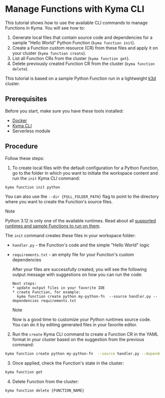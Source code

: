 # Manage Functions with Kyma CLI

This tutorial shows how to use the available CLI commands to manage Functions in Kyma. You will see how to:

1. Generate local files that contain source code and dependencies for a sample "Hello World" Python Function (`kyma function init`).
2. Create a Function custom resource (CR) from these files and apply it on your cluster (`kyma function create`).
3. List all Function CRs from the cluster (`kyma function get`).
4. Delete previously created Function CR from the cluster (`kyma function delete`).

This tutorial is based on a sample Python Function run in a lightweight [k3d](https://k3d.io/) cluster.

## Prerequisites

Before you start, make sure you have these tools installed:

- [Docker](https://www.docker.com/)
- [Kyma CLI](https://github.com/kyma-project/cli)
- Serverless module

## Procedure

Follow these steps:

1. To create local files with the default configuration for a Python Function, go to the folder in which you want to initiate the workspace content and run the `init` Kyma CLI command:

  ```bash
  kyma function init python 
  ```

  You can also use the `--dir {FULL_FOLDER_PATH}` flag to point to the directory where you want to create the Function's source files.

  > [!NOTE]
  > Python 3.12 is only one of the available runtimes. Read about all [supported runtimes and sample Functions to run on them](../technical-reference/07-10-sample-functions.md).

  The `init` command creates these files in your workspace folder:

- `handler.py` - the Function's code and the simple "Hello World" logic
- `requirements.txt` - an empty file for your Function's custom dependencies

  After your files are successfully created, you will see the following output message with suggestions on how you can run the code:

  ```text
  Next steps:
  * update output files in your favorite IDE
  * create Function, for example:
    kyma function create python my-python-fn  --source handler.py --dependencies requirements.txt
  ```

  > [!NOTE]
  > Now is a good time to customize your Python runtimes source code. You can do it by editing generated files in your favorite editor.

2. Run the `create` Kyma CLI command to create a Function CR in the YAML format in your cluster based on the suggestion from the previous command:

  ```bash
  kyma function create python my-python-fn  --source handler.py --dependencies requirements.txt
  ```

3. Once applied, check the Function's state in the cluster:

  ```bash
  kyma function get
  ```

4. Delete Function from the cluster:

  ```bash
  kyma function delete {FUNCTION_NAME}
  ```
